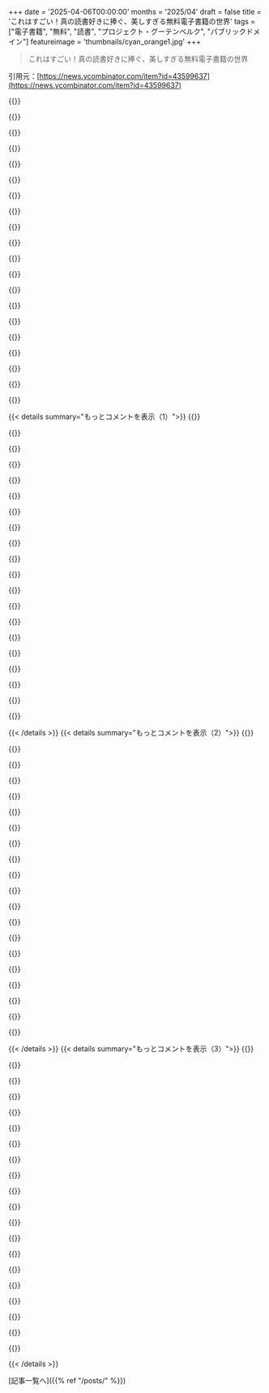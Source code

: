 +++
date = '2025-04-06T00:00:00'
months = '2025/04'
draft = false
title = 'これはすごい！真の読書好きに捧ぐ、美しすぎる無料電子書籍の世界'
tags = ["電子書籍", "無料", "読書", "プロジェクト・グーテンベルク", "パブリックドメイン"]
featureimage = 'thumbnails/cyan_orange1.jpg'
+++

> これはすごい！真の読書好きに捧ぐ、美しすぎる無料電子書籍の世界

引用元：[https://news.ycombinator.com/item?id=43599637](https://news.ycombinator.com/item?id=43599637)

{{<matomeQuote body="Project Gutenbergの intake って結構大変なんだよね。Project Gutenberg Distributed Proofreaders (PGDP)っていう、ネットでも古参のクラウドソーシングプロジェクトがあって（2000年くらいから）。[0]を見るとわかるけど、ボランティアがテキストとスキャン画像を照らし合わせて、3回も校正するんだって。そのあと、フォーマットレビューも2回あって、最終的なHTMLとかe-bookファイルを作る人が組み立てて、もう一回チェックが入ってやっと公開されるらしいよ。Standard Ebooksはそれを使ってんだね。それでもスキャンのミスが見つかるってことは、そりゃ見つけるの大変だよね。<br><br>[0] https://www.pgdp.net/c/activity_hub.php<br>[1] https://en.wikipedia.org/wiki/Distributed_Proofreaders" userName="fernly" createdAt="2025-04-06T23:43:52" color="#785bff">}}

{{<matomeQuote body="Distributed Proofreadersの活動はマジですごいと思う。月に35ページくらいだけど貢献するようにしてる。月に150冊以上のe-bookを完成させてるのに、バックログがヤバいんだよね。あれはマジで「社会貢献してる感」がハンパないオンライン趣味だよ。みんなのために、自分たちの文化的な歴史に触れられるんだから。" userName="contact9879" createdAt="2025-04-07T00:06:35" color="#785bff">}}

{{<matomeQuote body="＞ The backlog there is pretty insane even while finishing upwards of 150 ebooks per month<br>マジでバックログがヤバいって言ってるけど、あれってポスト処理がボトルネックなんじゃないの？もう一度ページごとに校正してOCRのミスを見つけたり、フォーマットを修正したりしてるんだよね？Wikisourceでも貢献できるよ。そっちはポスト処理がないし、決まった手順も少ないから。（ページごとに「校正」と「検証」はあるけどね。）" userName="zozbot234" createdAt="2025-04-07T10:04:39" color="">}}

{{<matomeQuote body="同じようなプロジェクトでWikisourceってのもあるよ。[0]　Wikisourceはwikiベースだから、元の作品にかなり近いフォーマットにできるのが強み。ただ、プロセスはそこまで厳密じゃないかも。でも、柔軟性はマジですごくて、スキャンされた印刷物なら何でも扱えるし、古い映画とかもあるよ。興味のあるニッチな分野に集中できるのも良いよね。<br><br>[0] https://en.wikisource.org/wiki/Main_Page" userName="Arcorann" createdAt="2025-04-07T03:11:17" color="#ff33a1">}}

{{<matomeQuote body="＞ doesn’t have quite as robust processes<br>スキャンされたページを元にした作品は、全部ダブルチェックしてるから結構すごいよ。緑色は二回チェックが終わったって意味。[https://en.m.wikisource.org/wiki/Index:Sophocles%27_King_Oed...] 誰でも自由に飛び入り参加できるのもwikiっぽいよね。" userName="grues-dinner" createdAt="2025-04-07T11:02:28" color="">}}

{{<matomeQuote body="この作業、自動化できる部分がめっちゃあるじゃん！って思うとイライラする。せめてよくあるミスを自動で検出するだけでも、ボランティアの時間をめっちゃ節約できるのに。" userName="brador" createdAt="2025-04-07T10:18:48" color="">}}

{{<matomeQuote body="自動化が時間短縮になるかは微妙じゃない？ ある程度時間を使うと、後期の校正者になれるんだけど、ほとんどスキャンミスが見つからないから、すごい大変なんだよね。オートパイロットになってないか不安になるし。初期段階は、エラーが次々に出てくるから、集中できるし、やりがいを感じやすいんだよね。それに、めっちゃ早くて真面目なら、ボランティアで本を読むだけみたいな感じになるし。あと、たまに元の資料に間違いがあるんだよね。編集者によって考え方が違うから、初期の校正者が直した文法の間違いを戻さないといけないこともあった気がする…ボランティアしてたのは前だけど。" userName="BlackFly" createdAt="2025-04-07T11:54:07" color="">}}

{{<matomeQuote body="＞ In the 20-teens<br>それって2013年から2019年のこと？" userName="executesorder66" createdAt="2025-04-07T10:54:25" color="">}}

{{<matomeQuote body="多くの人が（昔の自分もそうだったけど）、PGDPみたいなプロジェクトの裏でどれだけ地道な作業が行われているかを過小評価してると思う。" userName="HexPhantom" createdAt="2025-04-07T06:35:50" color="#38d3d3">}}

{{<matomeQuote body="ちょっと気になったんだけど、自動スペルチェックをすればOCRのエラーをすぐに見つけられるんじゃない？例えば、「tne」とか。" userName="zem" createdAt="2025-04-07T01:36:40" color="">}}

{{<matomeQuote body="一番やっかいなエラーって、スペルチェックで引っかからないやつだよね。正しい単語に変わっちゃってるから。でも、そういうのこそ一番なくしたいんだよなー。" userName="generationP" createdAt="2025-04-07T01:48:34" color="#ff5733">}}

{{<matomeQuote body="確かに100%完璧じゃないけど、もう一層の防御にはなるよね。なんでそう思ったかっていうと、前に誰かが言ってた例が、人間には見落としやすいけど、スペルチェッカーならすぐ見つかるようなやつだったから。<br>それに、単語が別の正しい単語に変わっちゃうのを検知する統計的な方法もあるよ。例えば、Googleドキュメントの文法チェッカーとか。これも100%じゃないけど、少しでも役に立つよね。" userName="zem" createdAt="2025-04-07T02:02:34" color="#45d325">}}

{{<matomeQuote body="たぶん、誤検出もたくさん出てきて、チェックに時間がかかっちゃうんじゃない？特にフィクション作品だと、作者がわざと普通のスペルを使わないこともあるし。" userName="Wurdan" createdAt="2025-04-07T05:22:28" color="">}}

{{<matomeQuote body="もしtneが略語なら、スルーされるべきかもね。名前とかって、変なスペルにする人が多いし、スペルチェッカーがうざったく感じることがあるんだよね。俺はスペルがマジで苦手なんだけど、スペルチェックかけると、辞書に載ってない単語に引っかかるんだよね（ほとんどの場合、修正するたびにスペルチェックしてるから）。単語を辞書に追加すると、自分の辞書がそのドキュメントにしか使えない単語で汚染されて、次のドキュメントでは間違った単語になっちゃうんだ）。" userName="bluGill" createdAt="2025-04-07T13:00:48" color="">}}

{{<matomeQuote body="LLMベースのスペルチェッカーなら絶対に見つけられるはず。今、それを作ってるんだ：https://github.com/pulkitsharma07/spelltastic.io。<br>もし、Project GutenbergとかStandard Ebook’sのワークフローで役に立つアイデアがあったら、ぜひ教えてほしい。<br>LLMは文脈とかドメインとかテーマに特有の言葉を理解するのが得意だから、スペルチェックの精度もかなり高いと思う。" userName="pulkitsh1234" createdAt="2025-04-07T05:18:35" color="#785bff">}}

{{<matomeQuote body="参考までに、このアプローチはhttps://github.com/standardebooks/tools/issues/815でテスト済み。いくつかの本を調べたけど、エラーは見つからなかった。" userName="robin_reala" createdAt="2025-04-08T19:15:53" color="#ff5733">}}

{{<matomeQuote body="スペルチェックは、校正作業のすべてのページで標準的なステップだよ。校正UIには「wordcheck」ボタンがあるし。" userName="fernly" createdAt="2025-04-08T01:49:17" color="#38d3d3">}}

{{<matomeQuote body="分散型校正者のプロセスには、必須のスペルチェックが含まれてるよ。" userName="contact9879" createdAt="2025-04-07T02:14:46" color="#ff33a1">}}

{{<matomeQuote body="編集長です。いつでも質問に答えますよ。先日、著作権保護期間が終了した作品が公開された日を祝って、特に注目すべき作品を公開しました。<br>The Sound and the Fury<br>、<br>All Quiet on the Western Front<br>、John Steinbeckの最初の小説、Hemingway、Gandhi、2つのDashiell Hammettの小説など：https://standardebooks.org/blog/public-domain-day-2025" userName="acabal" createdAt="2025-04-06T11:37:40" color="#ff5c5c">}}

{{<matomeQuote body="もう1つ質問。<br>＞https://standardebooks.org/contribute/producing-an-ebook-ste…<br>＞の中で、”some one”を”someone”に変えるようなスペルの「現代化」について話してるけど、これは一般読者にとって読みやすくするという暗黙の目標には反するかもしれないけど、私は元々書かれたものを読みたいし、これはオリジナルの雰囲気をそのままにするというより、編集作業に入り込んでいるように感じるんだ。（もちろん、これらのテキストはすでに元の編集者によって「編集」されているんだけどね！）明らかに多大な努力が払われていることを考えると、最終的にはあなたの決定だけど、その決定の根拠を読んでみたい。" userName="frereubu" createdAt="2025-04-06T15:22:15" color="">}}

{{< details summary="もっとコメントを表示（1）">}}
{{<matomeQuote body="高校とかで本読んだことある人ならわかると思うけど、古典ですら出版社が結構いじってるんだよね。昔からそう。夏休みの宿題とかで違う出版社の本持ってきて、変更点見つけたりしたもん。オリジナルテキストだって明記されてない限り、編集されてるのが普通。でも、電子書籍ならオリジナル版と編集版を両方入れられるはず。フォーマットだけ変えるなら簡単だし。" userName="KennyBlanken" createdAt="2025-04-06T18:41:18" color="">}}

{{<matomeQuote body="Standard Ebooksは、どの本も元になったスキャンデータとか、テキストデータへのリンクがあるし、変更履歴も全部ちゃんと書いてあるんだよね。他の電子書籍サイトより全然頑張ってると思う。これ以上、複数のバージョンを管理するのは、ボランティアの人が大変だし、そこまでやる必要ないんじゃないかなー。完璧な初版を保存するのを目指してるわけじゃないんだし。" userName="bentley" createdAt="2025-04-07T06:31:38" color="#ff5c5c">}}

{{<matomeQuote body="翻訳された作品には全く関係ない話だよね。ほとんどの本は翻訳されてるんだし。”原文のまま”っていうのは、最近の自分の国の言葉で書かれたもの以外は無理だよ。" userName="franga2000" createdAt="2025-04-07T06:22:25" color="#45d325">}}

{{<matomeQuote body="＞I also think some alterations are plain mistakes. For instance in the same book:<br>＞”間違いもあると思う”ってやつだけど、これは間違いじゃないみたい。[0]によると、聖書の引用で書名（[Job]じゃなくて[”Job”]）を引用符で囲まないのがChicagoとかMLAとかAPAのスタイルらしいよ。<br>[0] https://en.wikipedia.org/wiki/Bible_citation#Common_formats" userName="philsnow" createdAt="2025-04-07T06:55:01" color="#ff5733">}}

{{<matomeQuote body="Standard Ebooksの選択は尊重するけど、僕もあなたと同じで、最終的なものが信用できないんだよね。Alexが”to-morrow -> tomorrowみたいな音の似た変更しかしない”って言ってたけど、それはギリギリ許せる。でも、Mahomet -> Muhammadは全然違うじゃん。Alexが言うように、他の版もあるのはいいけど、すごい丁寧に作られてるのに使いたくないっていうのは残念だ。" userName="frereubu" createdAt="2025-04-07T15:29:33" color="">}}

{{<matomeQuote body="全然OKだよ！うちのバージョンは、ネットとか本で読める他のバージョンを消したわけじゃないから。好きなのを選んでね。" userName="acabal" createdAt="2025-04-06T15:24:58" color="#ff5733">}}

{{<matomeQuote body="批判っぽく聞こえたらごめんね。ただ、理由を知りたかっただけで、文句を言いたいわけじゃないんだ！" userName="frereubu" createdAt="2025-04-06T15:43:23" color="#785bff">}}

{{<matomeQuote body="出版された時代によってスペルが違うから、現代の読者になじみやすいように標準化してるんだ。音の似た単語（to-morrow -> tomorrow）を変えるくらいだよ。これは昔から編集者とか出版社がやってることなんだ。例えば、今私たちが読んでるShakespeareは、最初の印刷の時のスペルとは違うんだよ。" userName="acabal" createdAt="2025-04-06T15:49:25" color="#ff5733">}}

{{<matomeQuote body="マジ最高なプロジェクトじゃん！<br>このコメント読んでたら、中世の修道士たちが古い写本を“現代”英語に書き写してる姿が目に浮かんだわ。普通はマジ感謝されない作業だから、ありがとね！" userName="wpollock" createdAt="2025-04-06T20:14:28" color="#45d325">}}

{{<matomeQuote body="epub専用のhtmlマークアップで、変更された単語に元のスペルを示すの追加できたりする？画像のaltテキストみたいに、単語をspanで囲む感じで。htmlの“title”属性はもちろん使えるけど（マウスオーバーでtitle属性の値が表示される）、意味的に合ってない気がする。" userName="harshreality" createdAt="2025-04-06T23:25:08" color="">}}

{{<matomeQuote body="いや、追跡するものが多すぎるから無理だな。でも全部gitの履歴にある。[Editorial]ってプレフィックスが付いたコミットメッセージが編集内容だよ。" userName="acabal" createdAt="2025-04-06T23:52:49" color="">}}

{{<matomeQuote body="＞例えば、今みんなが読んでるShakespeareは最初の印刷時のスペルとは違うんだよね。<br>“でも、現代版のShakespeareは「要約版」って呼ばれてるじゃん”" userName="thoroughburro" createdAt="2025-04-07T01:19:04" color="">}}

{{<matomeQuote body="著作権がまだ切れてない本をコレクションに入れる意味って何？実際に読める本を探すのがマジ大変になるんだけど。最初にクリックした3つのシリーズ全部に“not P.D.”って書いてあったし（最初はP.D.が何なのか分かんなかった。“P.D.”の説明のツールチップがあったら助かるかも）。この本は2050年にパブリックドメインになるって書いてあるし…。このプロジェクトはマジですごいと思うけど、利用者の立場からすると、利用可能な本だけに絞れるフィルターがあったら最高。" userName="sbarre" createdAt="2025-04-06T14:34:56" color="#45d325">}}

{{<matomeQuote body="Robinが下で言ってることの他に、これらのプレースホルダーの中にはWantedリストにある本もあるんだよね。特定の書籍の制作にボランティアを求めていることとか、読みたい本が何十年も著作権でロックされてる可能性があることを示すのも有益だと思う。ある意味、政治的なメッセージでもあるんだ。" userName="acabal" createdAt="2025-04-06T15:13:21" color="">}}

{{<matomeQuote body="2025年でStandard Ebooksと相性の良い電子書籍リーダーって何？<br>(もっと具体的に言うと、うちのリーダーは2世代前のkindleで使い物にならないから、Standard Ebooksの高度なフォーマットを全部表示できるやつを知りたい)よろしく！" userName="loloquwowndueo" createdAt="2025-04-06T12:32:02" color="#ff33a1">}}

{{<matomeQuote body="俺は古いKoboで読んでるよ。Kepubファイル使ってね。Kepubのレンダラーはマジ優秀。Kindleのレンダラーは長年変わってないと思うし、昔からクソだった。Kindleは本嫌いの人が作ったんじゃないかっていつも思うわ。最高のレンダラーはiPadのiBooksで、最新のWebkitを使ってるっぽい。" userName="acabal" createdAt="2025-04-06T12:59:22" color="#ff5c5c">}}

{{<matomeQuote body="KOReaderがいろんなデバイスで最高のレンダラーでありインターフェースだと思うよ。" userName="_emacsomancer_" createdAt="2025-04-06T16:43:00" color="#ff5733">}}

{{<matomeQuote body="ありがとう！バックライトの画面で読むのは目が痛くなるからiPadはちょっと…でもKoboなら多分大丈夫そう！" userName="loloquwowndueo" createdAt="2025-04-06T15:25:07" color="">}}

{{<matomeQuote body="Koboは良い選択だと思うよ。Kobo Libra 2を使ってて、盗まれたKindle Paperwhiteよりずっと気に入ってるんだ。Kobo Sageも8インチスクリーンで良いよね。Standard eBooksはKoboデバイス向けのkepubフォーマットを提供してて、高度なWebkitベースのレンダラーを使ってるんだって。" userName="wyclif" createdAt="2025-04-06T12:39:30" color="#45d325">}}

{{<matomeQuote body="Kindleで買った本はどうしたの？買い直した？それとも「諦めた」？オススメありがとう！" userName="loloquwowndueo" createdAt="2025-04-06T12:45:05" color="">}}


{{< /details >}}
{{< details summary="もっとコメントを表示（2）">}}
{{<matomeQuote body="便乗させて！パソコンでおすすめのepubビューアーってある？探してるのはLinuxかOS X対応、インポート不要（ビューアーであってコレクションマネージャーじゃない）、シングルページか連続表示、アニメーション不要、フォントサイズとか余白とかの基本的な調整ができて、キーボード操作（ページ送りとか）ができるやつ。" userName="kps" createdAt="2025-04-06T16:27:05" color="#45d325">}}

{{<matomeQuote body="私のKindleは8年物だけどStandard eBooksで快適に使えてるよ。好きなデバイスを選べば良いんじゃないかな。" userName="carlosjobim" createdAt="2025-04-06T16:31:30" color="#ff5c5c">}}

{{<matomeQuote body="えっ、新しいKindleを持ってるんだ！！ちなみに私の初代Kindleは16年前のものだよ。" userName="loloquwowndueo" createdAt="2025-04-07T10:50:37" color="">}}

{{<matomeQuote body="これ良いね。でも、著者名のアルファベット順リストが見当たらなかったんだ。最初にアクセスした時はそれで探したかったんだけど。48件ずつ表示してページをめくるしかないのが面倒。著者ページ（例えばhttps://standardebooks.org/ebooks/william-makepeace-thackera...）があるんだから、できるはずだよね。著者索引があれば、何があるか理解しやすくなって、もっと利用すると思うな。" userName="frereubu" createdAt="2025-04-06T15:03:07" color="#ff5c5c">}}

{{<matomeQuote body="まだ著者リストはないけど、追加するのは良いアイデアだね！" userName="acabal" createdAt="2025-04-06T15:10:11" color="#ff5c5c">}}

{{<matomeQuote body="こんにちは、Alex。言語でフィルタリングして電子書籍をブラウズする方法はありますか？フランス語のテキストを探してみたけど、ないみたい。" userName="Erlangen" createdAt="2025-04-06T12:26:57" color="">}}

{{<matomeQuote body="Standard Ebooksは英語の本しか扱ってないんだよね。言語によって文字の配置とか違うし、うちらは英語しかわかんないからさ。" userName="acabal" createdAt="2025-04-06T13:23:26" color="">}}

{{<matomeQuote body="他の言語も需要あると思うよ。このプロジェクト見たけど、多言語対応のために書き換えること多すぎてヤバそうだった。ドキュメントとかワークフローを多言語に対応させるの、マジ検討してみてほしい。" userName="philistine" createdAt="2025-04-06T13:53:00" color="#45d325">}}

{{<matomeQuote body="他の言語でも似たようなプロジェクトあったけど、長続きしたの知らないな。誰か責任者がいて、プロジェクトの品質をチェックできるのが大事だと思う。今はStandard Ebooksだとそれが俺で、俺は英語しかわかんないんだよね。" userName="acabal" createdAt="2025-04-06T14:03:37" color="">}}

{{<matomeQuote body="Project Runebergは30年以上続いてるみたいだよ。" userName="colonwqbang" createdAt="2025-04-06T16:14:40" color="">}}

{{<matomeQuote body="素晴らしいプロジェクトだね！ウェブサイトに、どの本を読めばいいか探せる機能が欲しいなー。Goodreadsの評価順とか（やりたくないかもしれないけど）、おすすめの本を紹介するコーナーとかあると嬉しい。" userName="mourner" createdAt="2025-04-06T18:05:27" color="#ff5c5c">}}

{{<matomeQuote body="APIとか、タイトルのダウンロード可能なカタログってある？meetnewbooks.comで紹介したいから、読者がもっと見つけられるように。" userName="bodantogat" createdAt="2025-04-06T12:50:13" color="#45d325">}}

{{<matomeQuote body="各書籍を個別のリポジトリで管理してる理由をもっと詳しく知りたいな。一つのリポジトリにまとめないのはなんで？" userName="htunnicliff" createdAt="2025-04-06T16:06:47" color="#ff5c5c">}}

{{<matomeQuote body="ざっくりでいいんだけど、一冊のebookを作るのにどれくらい時間かかる？" userName="fauria" createdAt="2025-04-06T16:05:58" color="">}}

{{<matomeQuote body="最近このプロジェクトに初めて貢献し始めたんだけど、マジやりがいあるよ。<br><br>＞https://github.com/stoyan/edith-wharton_the-custom-of-the-co…<br><br>HTML万歳！<br>手順はこちら：<br><br>＞https://standardebooks.org/contribute/producing-an-ebook-ste…<br><br>要するに、Project Gutenbergのテキストを元に、高品質にクリーンアップして、ピアレビューして公開するって感じ。" userName="ssttoo" createdAt="2025-04-06T09:51:42" color="#ff5733">}}

{{<matomeQuote body="これマジ最高。アーキビストコミュニティの多くは保存にしか興味なくて、アクセシビリティとか全然気にしてないんだよね。こういうプロジェクトがアクセシビリティを重視してるの、マジ嬉しい。" userName="Touche" createdAt="2025-04-06T11:12:12" color="#785bff">}}

{{<matomeQuote body="マジそれな。最近、1911年の地元の歴史本をMarkdown、ePub、HTMLに変換して、GitHubで変更履歴を追跡したんだ。この本の現物は数冊しかなくて、写真コピーされてる（これはマジでありがたい）。<br>でも、地元の図書館で話したら、完全に却下されちゃった。「もう写真コピーがあるから、デジタル版は要らない」って言われたんだ。機械可読形式にするメリットを説明しようとしたんだけど、聞く耳持ってくれなかった。自分のためにやったプロジェクトだから、気にしなかったけど、アーカイブに興味持ってくれるかと思ったんだけどね。<br>たぶん、外部の人間が自分たちの知らない形式に触れるのが嫌だったんじゃないかな。ちょっと防衛的になってた気がする。" userName="stog" createdAt="2025-04-06T13:23:37" color="">}}

{{<matomeQuote body="アーカイブを探して、自分のやったことを知らせるのがおすすめ。アーキビストは、自分の分野で良い仕事をした人と会うのが大好きだよ。特に、技術的な知識がある人は、この分野ではマジで貴重だからね。<br>それに、その資料がパブリックドメインなら、インターネットに公開して宣伝しちゃえばいいじゃん。図書館と関わる理由は、何か信用を得たい場合だけだよ。でも、図書館はそういうことをするところじゃないし。<br>もしパブリックドメインじゃないとか、自分の著作物をパブリックドメインにしてないなら、図書館を困らせることになるよ。彼らはコピー機に注意書きを貼って、取り締まるのが好きな人たちだってことを認識しといて。<br>ハリウッドが企画や脚本を未開封で返すのと同じ理由で、ほとんどの図書館は断るよ。忙しいし、コストに見合わないんだよね。<br>自称オンライン図書館は割と適当だけど、本物の図書館員は正式な倫理綱領を持ってるから、確認してみる価値あるよ。<br>https://www.ala.org/tools/ethics" userName="badlibrarian" createdAt="2025-04-06T15:31:20" color="#38d3d3">}}

{{<matomeQuote body="なるほどね。図書館ってサプライチェーンのリスクがあるから、(審査されてない)個人からの提供を避けてるのかな？長年、図書館には「重要な文学作品」を提供したいクランクからの申し出がたくさんあると思うし、それを防ぐためにそういう文化が発達したのかも。あくまで推測だけど。" userName="simpaticoder" createdAt="2025-04-06T13:30:09" color="">}}

{{<matomeQuote body="図書館は普通、印刷された本やCD/DVDさえ受け取らないよ。外に寄付箱があっても、たぶん図書館のものではないし。もし図書館に届けられたとしても、結局売られて、審査済みのルートで資料を購入するためのお金になるんだって。<br>https://www.betterworldbooks.com/go/donate" userName="badlibrarian" createdAt="2025-04-06T15:41:16" color="">}}


{{< /details >}}
{{< details summary="もっとコメントを表示（3）">}}
{{<matomeQuote body="ありがとう。こういうイニシアチブを取る人がもっと必要だよね！" userName="raybb" createdAt="2025-04-06T18:27:09" color="#45d325">}}

{{<matomeQuote body="誰かが同じ本に取り組んでいないか確認するために、本を「クレーム」するの？ステップ4の一部だと思うけど、90%まで進んで、ほぼ同時期に始めた人に負けたらマジで心が折れるよね！" userName="frereubu" createdAt="2025-04-06T15:19:18" color="">}}

{{<matomeQuote body="そうだよ。編集長の承認を得て、メーリングリストで意思表示するんだ。" userName="contact9879" createdAt="2025-04-06T15:21:17" color="#ff5c5c">}}

{{<matomeQuote body="その通り。ステップ4にあるように、始める前に承認を得るんだ。<br>https://standardebooks.org/contribute/producing-an-ebook-ste...<br>俺の場合は、プロジェクトのウィッシュリストからタイトルを選んで、ほとんど始めたんだけど、メーリングリストを検索したら、誰かが始めたばかりだったんだ。それで、同じ作者の別のタイトルを見つけたよ。<br>https://groups.google.com/g/standardebooks/c/IP0emhSQ6Bw/m/B..." userName="ssttoo" createdAt="2025-04-06T17:42:34" color="#ff33a1">}}

{{<matomeQuote body="個人的な趣味で電子書籍の作成に興味があるんだけど、著作権の問題で、正当なプロジェクトに貢献するのは気が引けるんだよね。自分のCalibreライブラリには、Archive.orgのスキャンから編集・変換した本がたくさんあるけど、共有できないんだ。a) 正当なルートはパブリックドメインの作品しか受け付けないし、全部著作権で保護されてるし、b) 現在の主要な海賊版電子書籍チャンネルは、いかなる貢献も受け付けないし。" userName="pidgeon_lover" createdAt="2025-04-08T12:14:30" color="">}}

{{<matomeQuote body="過去の議論で上位だったやつね。<br>2017年、441ポイント、97コメント：https://news.ycombinator.com/item?id=14570035<br>2019年、820ポイント、131コメント：https://news.ycombinator.com/item?id=20594802<br>2022年、1578ポイント、256コメント：https://news.ycombinator.com/item?id=32215324<br>2024年、701ポイント、154コメント：https://news.ycombinator.com/item?id=38831219" userName="miles" createdAt="2025-04-06T09:55:54" color="">}}

{{<matomeQuote body="このサイトのおかげで、Koboが独自の電子書籍フォーマット(Kepub)に変換しないと、epubのレンダリングがマジで残念なことになると知ったんだよね。Kobo端末での見え方とパフォーマンスが全然違うんだわ。<br>https://standardebooks.org/help/how-to-use-our-ebooks#kobo-f…" userName="Sverigevader" createdAt="2025-04-06T10:55:18" color="#ff5733">}}

{{<matomeQuote body="変換しなくても、拡張子を.kepub.epubに変更するだけでOKだよ。<br>https://github.com/kobolabs/epub-spec?tab=readme-ov-file#sid…" userName="Uvix" createdAt="2025-04-06T15:52:29" color="#785bff">}}

{{<matomeQuote body="それ、ちょっと違うんだよねー。Koboはハイライトとかページ番号を機能させるために、特殊な＜span＞タグが必要みたい。<br>KoboがWebkitで普通のepubをレンダリングするのに、あと一歩なのに、なんでそれをやらないのかマジで謎！" userName="acabal" createdAt="2025-04-06T16:41:23" color="">}}

{{<matomeQuote body="俺もそれに気づいた！でも今はKoboでPlato Reader使ってて、standard ePubを表示してるんだけど、マジ最高。" userName="stog" createdAt="2025-04-06T13:25:42" color="#45d325">}}

{{<matomeQuote body="kepubifyを使えばepubをkepubに変換できるよ（Calibreでもできるけどね）。<br>https://pgaskin.net/kepubify/" userName="lazyeye" createdAt="2025-04-06T17:52:29" color="#45d325">}}

{{<matomeQuote body="https://send.djazz.se　はkepubifyで自動的に変換して、あなたのリーダーに送ってくれるよ！関係者じゃないけど、ただのハッピーユーザーだよ。" userName="_shantaram" createdAt="2025-04-07T08:33:33" color="">}}

{{<matomeQuote body="KOReaderはepubのレンダリングが良いと思うけど、stock software+kepubと比較してみる必要がありそう。今までKOReaderしか使ってないんだよね。" userName="crtasm" createdAt="2025-04-06T13:05:04" color="">}}

{{<matomeQuote body="koreaderで唯一気になってるのは、デフォルトのマージンサイズとstandard ebooksのタイトルページの表示かな。でも、簡単なユーザーツイークcssで修正できると思う。" userName="contact9879" createdAt="2025-04-06T13:22:31" color="">}}

{{<matomeQuote body="KOReaderのUIでデフォルトのマージンを設定できるよ。" userName="_emacsomancer_" createdAt="2025-04-06T16:47:03" color="#785bff">}}

{{<matomeQuote body="マジか！知らなかったわ！" userName="RVuRnvbM2e" createdAt="2025-04-06T11:07:39" color="">}}

{{<matomeQuote body="そうそう、普通の epub をロードすると、残念ながら古いバージョンの Adobe Digital Editions がデフォルトになっちゃうんだよね。" userName="robin_reala" createdAt="2025-04-06T11:28:48" color="#45d325">}}

{{<matomeQuote body="そうなんだ。でも Kobo が epub フォーマットのこれらの問題を修正しようとしてるらしいよ。" userName="wyclif" createdAt="2025-04-06T12:54:25" color="">}}

{{<matomeQuote body="マジで？どこで聞いたの？<br>最近 Calibre が Kobo 端末にロードする際に kepub に変換するようにアップデートされたみたいだけど - ＞https://www.omgubuntu.co.uk/2025/03/calibre-update-convert-k...”<br>Kobo 自体が何か改善に取り組んでるって話は聞いたことないな。" userName="crashingintoyou" createdAt="2025-04-06T14:47:54" color="#ff33a1">}}

{{<matomeQuote body="Standard Ebooks 大好き。<br>Global Grey ebooks もおすすめ：<br>https://www.globalgreyebooks.com/<br>一人の女性が何百冊もの ebook を自分でフォーマットしてるんだって。" userName="kseistrup" createdAt="2025-04-06T14:00:25" color="">}}


{{< /details >}}


[記事一覧へ]({{% ref "/posts/" %}})
